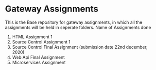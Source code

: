 # Gateway Assignments

This is the Base repository for gateway assignments, in which all the assignments will be held in seperate folders.
Name of Assignments done
1) HTML Assignment 1
2) Source Control Assignment 1
3) Source Control Final Assignment (submission date 22nd december, 2020)
4) Web Api Final Assignment
5) Microservices Assignment

